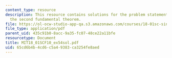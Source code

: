```yaml
---
content_type: resource
description: This resource contains solutions for the problem statements related to
  the second fundamental theorem.
file: https://ol-ocw-studio-app-qa.s3.amazonaws.com/courses/18-01sc-single-variable-calculus-fall-2010/65cd6b4b4cd6c5a49383ca3254fe8aed_MIT18_01SCF10_ex54sol.pdf
file_type: application/pdf
parent_uid: 435c91b0-8acc-9a35-fc07-48ce22a11bfe
resourcetype: Document
title: MIT18_01SCF10_ex54sol.pdf
uid: 65cd6b4b-4cd6-c5a4-9383-ca3254fe8aed
---
```

